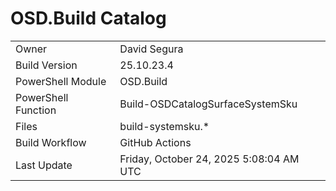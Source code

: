 ﻿# OSD.Build Catalog

| | |
|-|-|
| Owner | David Segura |
| Build Version | 25.10.23.4 |
| PowerShell Module | OSD.Build |
| PowerShell Function | Build-OSDCatalogSurfaceSystemSku |
| Files | build-systemsku.* |
| Build Workflow | GitHub Actions |
| Last Update | Friday, October 24, 2025 5:08:04 AM UTC |
